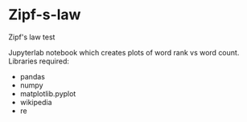 # Zipf-s-law
Zipf's law test

Jupyterlab notebook which creates plots of word rank vs word count.
Libraries required:
- pandas
- numpy
- matplotlib.pyplot
- wikipedia
- re
